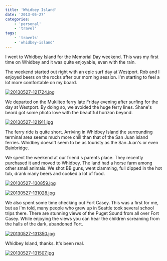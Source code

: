 ```yaml
---
title: 'Whidbey Island'
date: '2013-05-27'
categories:
    - 'personal'
    - 'travel'
tags:
    - 'travels'
    - 'whidbey-island'
---
```


I went to Whidbey Island for the Memorial Day weekend. This was my first time on Whidbey and it was quite enjoyable, even with the rain.

The weekend started out right with an epic surf day at Westport. Rob and I enjoyed beers on the rocks after our morning session. I'm starting to feel a lot more comfortable on my board.

[![20130527-121724.jpg](/images/posts/2013/05/20130527-121724.jpg)](/images/posts/2013/05/20130527-121724.jpg)

We departed on the Mukilteo ferry late Friday evening after surfing for the day at Westport. By doing so, we avoided the huge ferry lines. Shane's beard got some photo love with the beautiful horizon beyond.

[![20130527-121911.jpg](/images/posts/2013/05/20130527-121911.jpg)](/images/posts/2013/05/20130527-121911.jpg)

The ferry ride is quite short. Arriving in Whidbey Island the surrounding terminal area seems much more chill than that of the San Juan island ferries. Whidbey doesn't seem to be as touristy as the San Juan's or even Bainbridge.

We spent the weekend at our friend's parents place. They recently purchased it and moved to Whidbey. The land had a horse farm among other small animals. We shot BB guns, went clamming, full dipped in the hot tub, drank many beers and cooked a lot of food.

[![20130527-130859.jpg](/images/posts/2013/05/20130527-130859.jpg)](/images/posts/2013/05/20130527-130859.jpg)

[![20130527-131028.jpg](/images/posts/2013/05/20130527-131028.jpg)](/images/posts/2013/05/20130527-131028.jpg)

We also spent some time checking out Fort Casey. This was a first for me, but as I'm told, many people who grew up in Seattle took several school trips there. There are stunning views of the Puget Sound from all over Fort Casey. While enjoying the views you can hear the children screaming from the halls of the dark, abandoned Fort.

[![20130527-131350.jpg](/images/posts/2013/05/20130527-131350.jpg)](/images/posts/2013/05/20130527-131350.jpg)

Whidbey Island, thanks. It's been real.

[![20130527-131507.jpg](/images/posts/2013/05/20130527-131507.jpg)](/images/posts/2013/05/20130527-131507.jpg)
